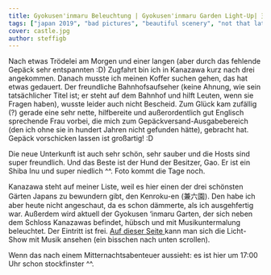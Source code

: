 ```yaml
---
title: Gyokusen'inmaru Beleuchtung | Gyokusen'inmaru Garden Light-Up| 玉泉院丸庭園ライトアップ
tags: ["japan 2019", "bad pictures", "beautiful scenery", "not that late!"]
cover: castle.jpg
author: steffigb
---
```


Nach etwas Trödelei am Morgen und einer langen (aber durch das fehlende Gepäck sehr entspannten :D) Zugfahrt bin ich in Kanazawa kurz nach drei angekommen. Danach musste ich meinen Koffer suchen gehen, das hat etwas gedauert. Der freundliche Bahnhofsaufseher (keine Ahnung, wie sein tatsächlicher Titel ist; er steht auf dem Bahnhof und hilft Leuten, wenn sie Fragen haben), wusste leider auch nicht Bescheid. Zum Glück kam zufällig (?) gerade eine sehr nette, hilfbereite und außerordentlich gut Englisch sprechende Frau vorbei, die mich zum Gepäckversand-Ausgabebereich (den ich ohne sie in hundert Jahren nicht gefunden hätte), gebracht hat. Gepäck vorschicken lassen ist großartig! :D

Die neue Unterkunft ist auch sehr schön, sehr sauber und die Hosts sind super freundlich. Und das Beste ist der Hund der Besitzer, Gao. Er ist ein Shiba Inu und super niedlich ^^. Foto kommt die Tage noch.

Kanazawa steht auf meiner Liste, weil es hier einen der drei schönsten Gärten Japans zu bewundern gibt, den Kenroku-en (兼六園). Den habe ich aber heute nicht angeschaut, da es schon dämmerte, als ich ausgehfertig war. Außerdem wird aktuell der Gyokusen ‘inmaru Garten, der sich neben dem Schloss Kanazawas befindet, hübsch und mit Musikuntermalung beleuchtet. Der Eintritt ist frei. <a href="http://www.pref.ishikawa.jp/siro-niwa/kanazawajou/e/night/index.html" target="_blank" rel="noopener noreferrer">Auf dieser Seite </a> kann man sich die Licht-Show mit Musik ansehen (ein bisschen nach unten scrollen).

Wenn das nach einem Mitternachtsabenteuer aussieht: es ist hier um 17:00 Uhr schon stockfinster ^^. 

<re-img src="trees.jpg" title="Gyokusen ‘inmaru garden"></re-img>

<re-img src="castle.jpg" title="Kanazawa castle"></re-img>

<re-img src="bridge.jpg" title="Bridge light-up"></re-img>
